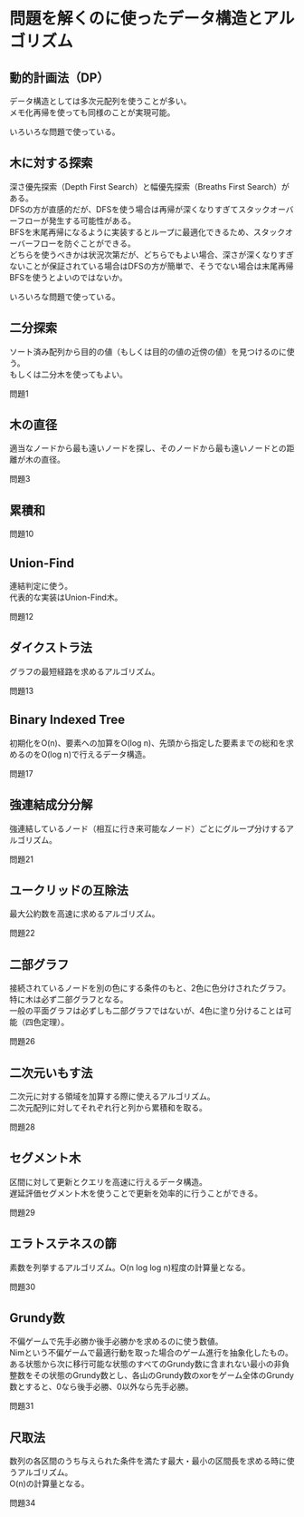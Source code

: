 # 問題を解くのに使ったデータ構造とアルゴリズム

## 動的計画法（DP）

データ構造としては多次元配列を使うことが多い。  
メモ化再帰を使っても同様のことが実現可能。

いろいろな問題で使っている。

## 木に対する探索

深さ優先探索（Depth First Search）と幅優先探索（Breaths First Search）がある。  
DFSの方が直感的だが、DFSを使う場合は再帰が深くなりすぎてスタックオーバーフローが発生する可能性がある。  
BFSを末尾再帰になるように実装するとループに最適化できるため、スタックオーバーフローを防ぐことができる。  
どちらを使うべきかは状況次第だが、どちらでもよい場合、深さが深くなりすぎないことが保証されている場合はDFSの方が簡単で、そうでない場合は末尾再帰BFSを使うとよいのではないか。

いろいろな問題で使っている。

## 二分探索

ソート済み配列から目的の値（もしくは目的の値の近傍の値）を見つけるのに使う。  
もしくは二分木を使ってもよい。

問題1

## 木の直径

適当なノードから最も遠いノードを探し、そのノードから最も遠いノードとの距離が木の直径。

問題3

## 累積和

問題10

## Union-Find

連結判定に使う。  
代表的な実装はUnion-Find木。

問題12

## ダイクストラ法

グラフの最短経路を求めるアルゴリズム。

問題13

## Binary Indexed Tree

初期化をO(n)、要素への加算をO(log n)、先頭から指定した要素までの総和を求めるのをO(log n)で行えるデータ構造。

問題17

## 強連結成分分解

強連結しているノード（相互に行き来可能なノード）ごとにグループ分けするアルゴリズム。

問題21

## ユークリッドの互除法

最大公約数を高速に求めるアルゴリズム。

問題22

## 二部グラフ

接続されているノードを別の色にする条件のもと、2色に色分けされたグラフ。  
特に木は必ず二部グラフとなる。  
一般の平面グラフは必ずしも二部グラフではないが、4色に塗り分けることは可能（四色定理）。

問題26

## 二次元いもす法

二次元に対する領域を加算する際に使えるアルゴリズム。  
二次元配列に対してそれぞれ行と列から累積和を取る。

問題28

## セグメント木

区間に対して更新とクエリを高速に行えるデータ構造。  
遅延評価セグメント木を使うことで更新を効率的に行うことができる。

問題29

## エラトステネスの篩

素数を列挙するアルゴリズム。O(n log log n)程度の計算量となる。

問題30

## Grundy数

不偏ゲームで先手必勝か後手必勝かを求めるのに使う数値。  
Nimという不偏ゲームで最適行動を取った場合のゲーム進行を抽象化したもの。  
ある状態から次に移行可能な状態のすべてのGrundy数に含まれない最小の非負整数をその状態のGrundy数とし、各山のGrundy数のxorをゲーム全体のGrundy数とすると、0なら後手必勝、0以外なら先手必勝。

問題31

## 尺取法

数列の各区間のうち与えられた条件を満たす最大・最小の区間長を求める時に使うアルゴリズム。  
O(n)の計算量となる。

問題34
